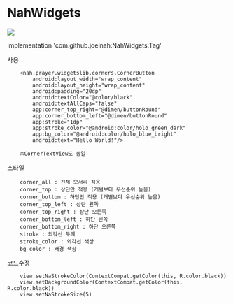 # NahWidgets

[![](https://jitpack.io/v/joelnah/NahWidgets.svg)](https://jitpack.io/#joelnah/NahWidgets)

implementation 'com.github.joelnah:NahWidgets:Tag'

사용

        <nah.prayer.widgetslib.corners.CornerButton
            android:layout_width="wrap_content"
            android:layout_height="wrap_content"
            android:padding="20dp"
            android:textColor="@color/black"
            android:textAllCaps="false"
            app:corner_top_right="@dimen/buttonRound"
            app:corner_bottom_left="@dimen/buttonRound"
            app:stroke="1dp"
            app:stroke_color="@android:color/holo_green_dark"
            app:bg_color="@android:color/holo_blue_bright"
            android:text="Hello World!"/>
        
        ※CornerTextView도 동일

스타일

        corner_all : 전체 모서리 적용
        corner_top : 상단만 적용 (개별보다 우선순위 높음)
        corner_bottom : 하단만 적용 (개별보다 우선순위 높음)
        corner_top_left : 상단 왼쪽
        corner_top_right : 상단 오른쪽
        corner_bottom_left : 하단 왼쪽 
        corner_bottom_right : 하단 오른쪽
        stroke : 외각선 두께
        stroke_color : 외각선 색상
        bg_color : 배경 색상


코드수정

        view.setNaStrokeColor(ContextCompat.getColor(this, R.color.black))
        view.setBackgroundColor(ContextCompat.getColor(this, R.color.black))
        view.setNaStrokeSize(5)
